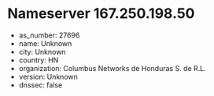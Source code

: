# Nameserver 167.250.198.50

* as_number: 27696
* name: Unknown
* city: Unknown
* country: HN
* organization: Columbus Networks de Honduras S. de R.L.
* version: Unknown
* dnssec: false
